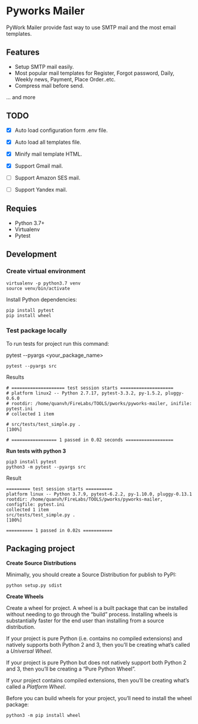 # Pyworks Mailer

PyWork Mailer provide fast way to use SMTP mail and the most email templates.

## Features

- Setup SMTP mail easily.
- Most popular mail templates for Register, Forgot password, Daily, Weekly news, Payment, Place Order..etc.
- Compress mail before send.

... and more

## TODO

- [x] Auto load configuration form .env file.
- [x] Auto load all templates file.
- [x] Minify mail template HTML.
- [x] Support Gmail mail.
- [ ] Support Amazon SES mail.
- [ ] Support Yandex mail.


## Requies

- Python 3.7+
- Virtualenv
- Pytest

## Development

### Create virtual environment

```shell
virtualenv -p python3.7 venv
source venv/bin/activate
```

Install Python dependencies:

```shell
pip install pytest
pip install wheel
```

### Test package locally

To run tests for project run this command:

pytest --pyargs <your_package_name>

```shell
pytest --pyargs src
```

Results

```
# ==================== test session starts ====================
# platform linux2 -- Python 2.7.17, pytest-3.3.2, py-1.5.2, pluggy-0.6.0
# rootdir: /home/quanvh/FireLabs/TOOLS/pworks/pyworks-mailer, inifile: pytest.ini
# collected 1 item                                                                                                    

# src/tests/test_simple.py .                                                                                    [100%]

# ================= 1 passed in 0.02 seconds ==================
```

**Run tests with python 3**

```shell
pip3 install pytest
python3 -m pytest --pyargs src
```

Result

```
========= test session starts ==========
platform linux -- Python 3.7.9, pytest-6.2.2, py-1.10.0, pluggy-0.13.1
rootdir: /home/quanvh/FireLabs/TOOLS/pworks/pyworks-mailer, configfile: pytest.ini
collected 1 item                                                                                                                                       
src/tests/test_simple.py .                                                                                                                       [100%]

========== 1 passed in 0.02s ===========
```


## Packaging project

**Create Source Distributions**

Minimally, you should create a Source Distribution for publish to PyPI:

```shell
python setup.py sdist
```

**Create Wheels**

Create a wheel for project. A wheel is a built package that can be installed without needing to go through the “build” process. Installing wheels is substantially faster for the end user than installing from a source distribution.

If your project is pure Python (i.e. contains no compiled extensions) and natively supports both Python 2 and 3, then you’ll be creating what’s called a *Universal Wheel*.

If your project is pure Python but does not natively support both Python 2 and 3, then you’ll be creating a “Pure Python Wheel”.

If your project contains compiled extensions, then you’ll be creating what’s called a *Platform Wheel*.

Before you can build wheels for your project, you’ll need to install the wheel package:

```shell
python3 -m pip install wheel
```
